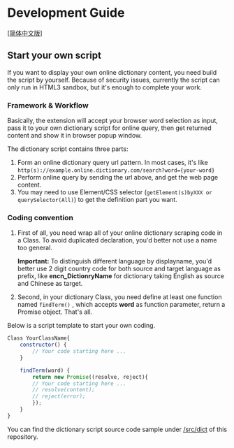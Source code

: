 # Development Guide

[[简体中文版](development.zh_CN.md)]

## Start your own script

If you want to display your own online dictionary content, you need build the script by yourself.
Because of security issues, currently the script can only run in HTML3 sandbox, but it's enough to complete your work.

### Framework & Workflow

Basically, the extension will accept your browser word selection as input, pass it to your own dictionary script for online query, then get returned content and show it in browser popup window.

The dictionary script contains three parts:

1. Form an online dictionary query url pattern. In most cases, it's like `http(s)://example.online.dictionary.com/search?word={your-word}`
2. Perform online query by sending the url above, and get the web page content.
3. You may need to use Element/CSS selector (`getElement(s)byXXX or querySelector(All)`) to get the definition part you want.

### Coding convention

1. First of all, you need wrap all of your online dictionary scraping code in a Class. To avoid duplicated declaration, you'd better not use a name too general.

    **Important:** To distinguish different language by displayname, you'd better use 2 digit country code for both source and target language as prefix, like **encn_DictionryName** for dictionary taking English as source and Chinese as target.

2. Second, in your dictionary Class, you need define at least one function named `findTerm()` , which accepts **word** as function parameter, return a Promise object. That's all.

Below is a script template to start your own coding.

```javascript
Class YourClassName{
    constructor() {
        // Your code starting here ...
    }

    findTerm(word) {
        return new Promise((resolve, reject){
        // Your code starting here ...
        // resolve(content);
        // reject(error);
        });
    }
}
```

You can find the dictionary script source code sample under [/src/dict](https://github.com/ninja33/ODH/tree/master/src/dict) of this repository.

